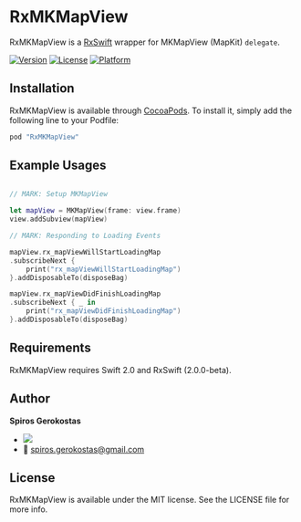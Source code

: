 RxMKMapView
===

RxMKMapView is a [RxSwift](https://github.com/ReactiveX/RxSwift) wrapper for MKMapView (MapKit) `delegate`.

[![Version](https://img.shields.io/cocoapods/v/RxMKMapView.svg?style=flat)](http://cocoapods.org/pods/RxMKMapView)
[![License](https://img.shields.io/cocoapods/l/RxMKMapView.svg?style=flat)](http://cocoapods.org/pods/RxMKMapView)
[![Platform](https://img.shields.io/cocoapods/p/RxMKMapView.svg?style=flat)](http://cocoapods.org/pods/RxMKMapView)

## Installation

RxMKMapView is available through [CocoaPods](http://cocoapods.org). To install
it, simply add the following line to your Podfile:

```ruby
pod "RxMKMapView"
```

## Example Usages

```swift

// MARK: Setup MKMapView

let mapView = MKMapView(frame: view.frame)
view.addSubview(mapView)

// MARK: Responding to Loading Events

mapView.rx_mapViewWillStartLoadingMap
.subscribeNext {
	print("rx_mapViewWillStartLoadingMap")
}.addDisposableTo(disposeBag)

mapView.rx_mapViewDidFinishLoadingMap
.subscribeNext { _ in
	print("rx_mapViewDidFinishLoadingMap")
}.addDisposableTo(disposeBag)

```

## Requirements

RxMKMapView requires Swift 2.0 and RxSwift (2.0.0-beta).

## Author

__Spiros Gerokostas__ 

- [![](https://img.shields.io/badge/twitter-sger-brightgreen.svg)](https://twitter.com/sger) 
- :email: spiros.gerokostas@gmail.com

## License

RxMKMapView is available under the MIT license. See the LICENSE file for more info.

